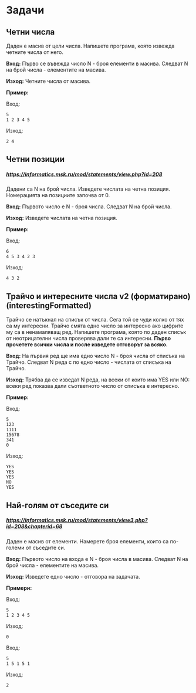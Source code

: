# Задачи
## Четни числа

Даден е масив от цели числа. Напишете програма, която извежда четните числа от него.

**Вход:** Първо се въвежда число N - броя елементи в масива. Следват N на брой числа - елементите на масива.

**Изход:** Четните числа от масива.

**Пример:**

Вход:

	5
	1 2 3 4 5

Изход:
	
	2 4

## Четни позиции
##### https://informatics.msk.ru/mod/statements/view.php?id=208
Дадени са N на брой числа. Изведете числата на четна позиция. Номерацията  на позициите започва от 0.

**Вход:** Първото число е N - броя числа. Следват N на брой числа.

**Изход:** Изведете числата на четна позиция.

**Пример:**

Вход:
	
	6
	4 5 3 4 2 3

Изход:
	
	4 3 2

## Трайчо и интересните числа v2 (форматирано) (interestingFormatted)

Трайчо се натъкнал на списък от числа. Сега той се чуди колко от тях са му интересни. Трайчо смята едно число за интересно ако цифрите му са в ненамаляващ ред. Напишете програма, която по даден списък от неотрицателни числа проверява дали те са интересни. **Първо прочетете всички числа и после изведете отговорът за всяко.**

**Вход:** На първия ред ще има едно число N - броя числа от списъка на Трайчо. Следват N реда с по едно число - числата от списъка на Трайчо.

**Изход:** Трябва да се изведат N реда, на всеки от които има YES или NO: всеки ред показва дали съответното число от списъка е интересно.

**Пример:**

Вход:

	5
	123
	1111
	15678
	341
	0

Изход:

	YES
	YES
	YES
	NO
	YES

## Най-голям от съседите си
##### https://informatics.msk.ru/mod/statements/view3.php?id=208&chapterid=68

Даден е масив от елементи. Намерете броя елементи, които са по-големи от съседите си.

**Вход:** Първото число на входа е N - броя числа в масива. Следват N на брой числа - елементите на масива.

**Изход:** Изведете едно число - отговора на задачата.

**Примери:**

Вход: 

	5
	1 2 3 4 5

Изход:

	0

Вход:

	5
	1 5 1 5 1

Изход:

	2
